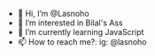 - 👋 Hi, I’m @Lasnoho
- 👀 I’m interested in Bilal's Ass
- 🌱 I’m currently learning JavaScript
- 📫 How to reach me?: ig: @lasnoho

<!---
Lasnoho/Lasnoho is a ✨ special ✨ repository because its `README.md` (this file) appears on your GitHub profile.
You can click the Preview link to take a look at your changes.
--->
